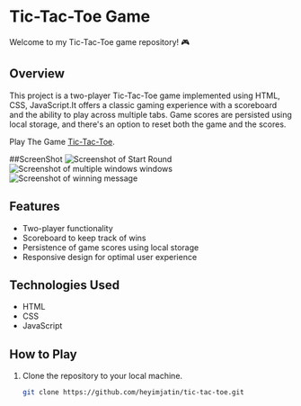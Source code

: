 # Tic-Tac-Toe Game

Welcome to my Tic-Tac-Toe game repository! 🎮

## Overview

This project is a two-player Tic-Tac-Toe game implemented using HTML, CSS, JavaScript.It offers a classic gaming experience with a scoreboard and the ability to play across multiple tabs. 
Game scores are persisted using local storage, and there's an option to reset both the game and the scores.

Play The Game [Tic-Tac-Toe](https://tic-tac-toe-gray-sigma.vercel.app/).


##ScreenShot
![Screenshot of Start Round](https://github.com/heyimjatin/tic-tac-toe/assets/146422029/38c28a48-cf6c-4f33-bf92-c186da2b003e)
![Screenshot of multiple windows windows](https://github.com/heyimjatin/tic-tac-toe/assets/146422029/e2df1834-5351-46f5-98fc-9bb415c4231d)
![Screenshot of winning message](https://github.com/heyimjatin/tic-tac-toe/assets/146422029/17123710-d42f-42fc-9f3a-3ab3209e58df)

## Features

- Two-player functionality
- Scoreboard to keep track of wins
- Persistence of game scores using local storage
- Responsive design for optimal user experience

## Technologies Used

- HTML
- CSS
- JavaScript

## How to Play

1. Clone the repository to your local machine.
   ```bash
   git clone https://github.com/heyimjatin/tic-tac-toe.git
